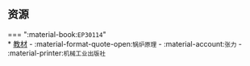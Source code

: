 ## 资源  
=== ":material-book:`EP30114`"  
    * [教材](http://api.xtaoa.com/api/lanzou.php?url=https://cqu-openlib.lanzout.com/i79LX2ecpw7i&type=down) - :material-format-quote-open:`锅炉原理` - :material-account:`张力` - :material-printer:`机械工业出版社`  